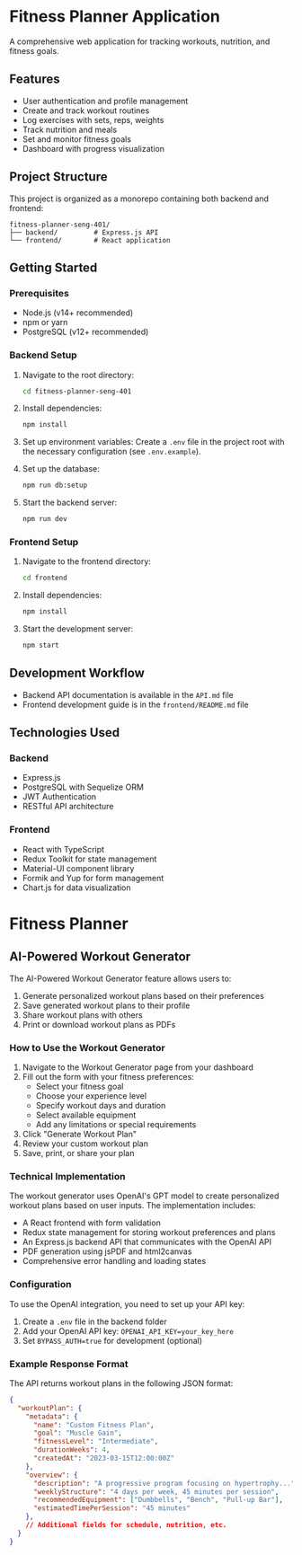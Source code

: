 # Fitness Planner Application

A comprehensive web application for tracking workouts, nutrition, and fitness goals.

## Features

- User authentication and profile management
- Create and track workout routines
- Log exercises with sets, reps, weights
- Track nutrition and meals
- Set and monitor fitness goals
- Dashboard with progress visualization

## Project Structure

This project is organized as a monorepo containing both backend and frontend:

```
fitness-planner-seng-401/
├── backend/         # Express.js API
└── frontend/        # React application
```

## Getting Started

### Prerequisites

- Node.js (v14+ recommended)
- npm or yarn
- PostgreSQL (v12+ recommended)

### Backend Setup

1. Navigate to the root directory:
   ```bash
   cd fitness-planner-seng-401
   ```

2. Install dependencies:
   ```bash
   npm install
   ```

3. Set up environment variables:
   Create a `.env` file in the project root with the necessary configuration (see `.env.example`).

4. Set up the database:
   ```bash
   npm run db:setup
   ```

5. Start the backend server:
   ```bash
   npm run dev
   ```

### Frontend Setup

1. Navigate to the frontend directory:
   ```bash
   cd frontend
   ```

2. Install dependencies:
   ```bash
   npm install
   ```

3. Start the development server:
   ```bash
   npm start
   ```

## Development Workflow

- Backend API documentation is available in the `API.md` file
- Frontend development guide is in the `frontend/README.md` file

## Technologies Used

### Backend
- Express.js
- PostgreSQL with Sequelize ORM
- JWT Authentication
- RESTful API architecture

### Frontend
- React with TypeScript
- Redux Toolkit for state management
- Material-UI component library
- Formik and Yup for form management
- Chart.js for data visualization

# Fitness Planner

## AI-Powered Workout Generator

The AI-Powered Workout Generator feature allows users to:

1. Generate personalized workout plans based on their preferences
2. Save generated workout plans to their profile
3. Share workout plans with others
4. Print or download workout plans as PDFs

### How to Use the Workout Generator

1. Navigate to the Workout Generator page from your dashboard
2. Fill out the form with your fitness preferences:
   - Select your fitness goal
   - Choose your experience level
   - Specify workout days and duration
   - Select available equipment
   - Add any limitations or special requirements
3. Click "Generate Workout Plan"
4. Review your custom workout plan
5. Save, print, or share your plan

### Technical Implementation

The workout generator uses OpenAI's GPT model to create personalized workout plans based on user inputs. The implementation includes:

- A React frontend with form validation
- Redux state management for storing workout preferences and plans
- An Express.js backend API that communicates with the OpenAI API
- PDF generation using jsPDF and html2canvas
- Comprehensive error handling and loading states

### Configuration

To use the OpenAI integration, you need to set up your API key:

1. Create a `.env` file in the backend folder
2. Add your OpenAI API key: `OPENAI_API_KEY=your_key_here`
3. Set `BYPASS_AUTH=true` for development (optional)

### Example Response Format

The API returns workout plans in the following JSON format:

```json
{
  "workoutPlan": {
    "metadata": {
      "name": "Custom Fitness Plan",
      "goal": "Muscle Gain",
      "fitnessLevel": "Intermediate",
      "durationWeeks": 4,
      "createdAt": "2023-03-15T12:00:00Z"
    },
    "overview": {
      "description": "A progressive program focusing on hypertrophy...",
      "weeklyStructure": "4 days per week, 45 minutes per session",
      "recommendedEquipment": ["Dumbbells", "Bench", "Pull-up Bar"],
      "estimatedTimePerSession": "45 minutes"
    },
    // Additional fields for schedule, nutrition, etc.
  }
}
```




